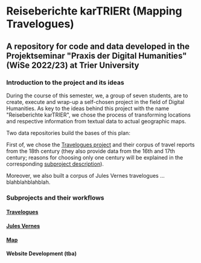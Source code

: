 # Reiseberichte karTRIERt (Mapping Travelogues)

## A repository for code and data developed in the Projektseminar "Praxis der Digital Humanities" (WiSe 2022/23) at Trier University

### Introduction to the project and its ideas

During the course of this semester, we, a group of seven students, are to create, execute and wrap-up
a self-chosen project in the field of Digital Humanities. 
As key to the ideas behind this project with the name "Reiseberichte karTRIER", we chose the process of transforming
locations and respective information from textual data to actual geographic maps.

Two data repositories build the bases of this plan:

First of, we chose the [Travelogues project](https://www.travelogues-project.info) and their corpus of
travel reports from the 18th century (they also provide data from the 16th and 17th century; reasons for choosing only one century
will be explained in the corresponding [subproject description](travelogues/README.md)).

Moreover, we also built a corpus of Jules Vernes travelogues ... blahblahblahblah.

### Subprojects and their workflows

#### [Travelogues](travelogues/README.md)
#### [Jules Vernes](Clusteranalyse/README.md)
#### [Map](Leaflet-Test/README.md)
#### Website Development (tba)
